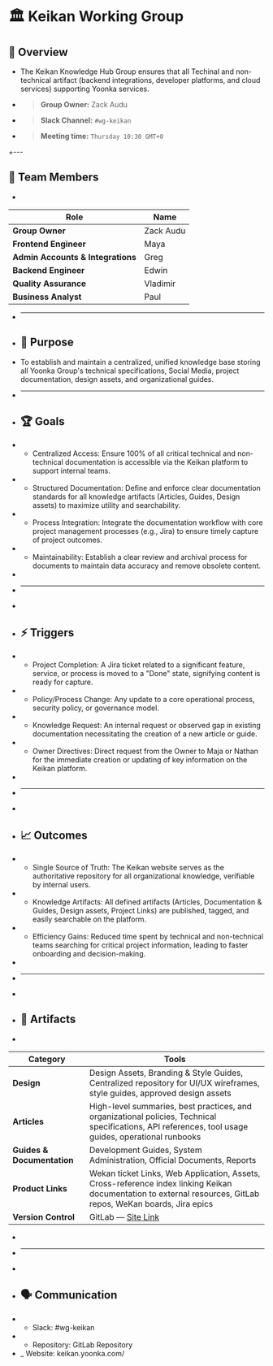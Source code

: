  # 🏛️ Keikan Working Group
 ## 🧭 Overview
+ The Keikan Knowledge Hub Group ensures that all Techinal and non-technical artifact (backend integrations, developer platforms, and cloud services) supporting Yoonka services.

+ > **Group Owner:** Zack Audu  
+ > **Slack Channel:** `#wg-keikan`  
+ > **Meeting time:** `Thursday 10:30 GMT+0`

 +---

## 👥 Team Members
+
| Role | Name |
|------|------|
| **Group Owner** | Zack Audu |
| **Frontend Engineer** | Maya |
| **Admin Accounts & Integrations** | Greg |
| **Backend Engineer** | Edwin | Jim Aloo Juma |
| **Quality Assurance** | Vladimir |
| **Business Analyst** | Paul |

+ ---
  
+ ## 🎯 Purpose
+ To establish and maintain a centralized, unified knowledge base storing all Yoonka Group's technical specifications, Social Media, project documentation, design assets, and organizational guides.

+ ---
  
+ ## 🏆 Goals
+ - Centralized Access: Ensure 100% of all critical technical and non-technical documentation is accessible via the Keikan platform to support internal teams. 
+ - Structured Documentation: Define and enforce clear documentation standards for all knowledge artifacts (Articles, Guides, Design assets) to maximize utility and searchability. 
+ - Process Integration: Integrate the documentation workflow with core project management processes (e.g., Jira) to ensure timely capture of project outcomes. 
+ - Maintainability: Establish a clear review and archival process for documents to maintain data accuracy and remove obsolete content.
+
+ ---
+ 
+ ## ⚡ Triggers
+ - Project Completion: A Jira ticket related to a significant feature, service, or process is moved to a "Done" state, signifying content is ready for capture. 
+ - Policy/Process Change: Any update to a core operational process, security policy, or governance model. 
+ - Knowledge Request: An internal request or observed gap in existing documentation necessitating the creation of a new article or guide. 
+ - Owner Directives: Direct request from the Owner to Maja or Nathan for the immediate creation or updating of key information on the Keikan platform.
+ 
+ ---
+
+ ## 📈 Outcomes
+ - Single Source of Truth: The Keikan website serves as the authoritative repository for all organizational knowledge, verifiable by internal users. 
+ - Knowledge Artifacts: All defined artifacts (Articles, Documentation & Guides, Design assets, Project Links) are published, tagged, and easily searchable on the platform. 
+ - Efficiency Gains: Reduced time spent by technical and non-technical teams searching for critical project information, leading to faster onboarding and decision-making.
+ 
+ ---
+ 
+ ## 🧰 Artifacts 
+
| Category | Tools |
|-----------|-------|
| **Design** | Design Assets, Branding & Style Guides, Centralized repository for UI/UX wireframes, style guides,  approved design assets |
| **Articles** | High-level summaries, best practices, and organizational policies, Technical specifications, API references, tool usage guides, operational runbooks |
| **Guides & Documentation** | Development Guides, System Administration, Official Documents, Reports | 
| **Product Links** | Wekan ticket Links, Web Application, Assets, Cross-reference index linking Keikan documentation to external resources, GitLab repos, WeKan boards, Jira epics |
| **Version Control** | GitLab — [Site Link](https://keikan.yoonka.com/) |
+
+ ---
+ 
+ ## 🗣 Communication
+ - Slack: #wg-keikan
+ - Repository: GitLab Repository
+ _ Website: keikan.yoonka.com/

